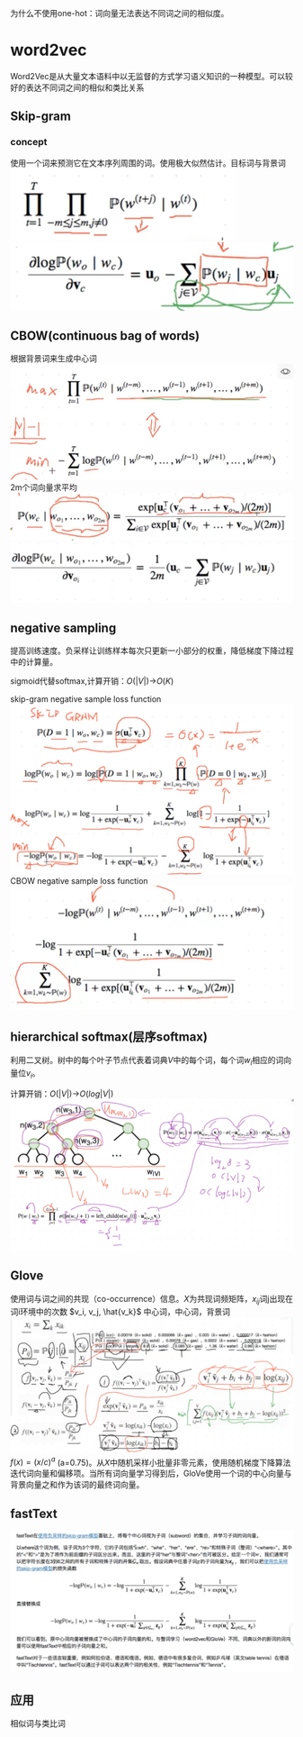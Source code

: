为什么不使用one-hot：词向量无法表达不同词之间的相似度。
# word2vec
Word2Vec是从大量文本语料中以无监督的方式学习语义知识的一种模型。可以较好的表达不同词之间的相似和类比关系
## Skip-gram
### concept
使用一个词来预测它在文本序列周围的词。使用极大似然估计。目标词与背景词
![picture](word2vec_images/skip.png)
![picture](word2vec_images/gra.png)
## CBOW(continuous bag of words)
根据背景词来生成中心词
![pic](word2vec_images/bcow1.png)
2m个词向量求平均
![pic](word2vec_images/bcow2.png)
![pic](word2vec_images/bcow3.png)
## negative sampling
提高训练速度。负采样让训练样本每次只更新一小部分的权重，降低梯度下降过程中的计算量。

sigmoid代替softmax,计算开销：$O(|V|)$->$O(K)$

skip-gram negative sample loss function 
![pic](word2vec_images/neg1.png)
CBOW negative sample loss function 
![pic](word2vec_images/neg2.png)
## hierarchical softmax(层序softmax)
利用二叉树。树中的每个叶子节点代表着词典$V$中的每个词，每个词$w_i$相应的词向量位$v_i$。

计算开销：$O(|V|)$->$O(log|V|)$
![pic](word2vec_images/h1.png)
## Glove
使用词与词之间的共现（co-occurrence）信息。$X$为共现词频矩阵，$x_{ij}$词j出现在词i环境中的次数
$v_i, v_j, \hat{v_k}$ 中心词，中心词，背景词
![pic](word2vec_images/glove1.png)
$f(x)=(x/c)^a$ (a=0.75)。从$X$中随机采样小批量非零元素，使用随机梯度下降算法迭代词向量和偏移项。当所有词向量学习得到后，GloVe使用一个词的中心向量与背景向量之和作为该词的最终词向量。
## fastText
![pic](word2vec_images/fasttext.png)

## 应用
相似词与类比词
 
